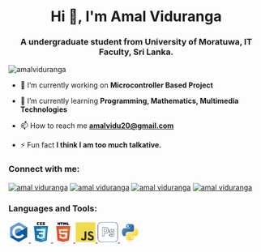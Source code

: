 <h1 align="center">Hi 👋, I'm Amal Viduranga</h1>
<h3 align="center">A undergraduate student from University of Moratuwa, IT Faculty, Sri Lanka.</h3>

<p align="left"> <img src="https://komarev.com/ghpvc/?username=amalviduranga&label=Profile%20views&color=0e75b6&style=flat" alt="amalviduranga" /> </p>

- 🔭 I’m currently working on **Microcontroller Based Project**

- 🌱 I’m currently learning **Programming, Mathematics, Multimedia Technologies**

- 📫 How to reach me **amalvidu20@gmail.com**

- ⚡ Fun fact **I think I am too much talkative.**

<h3 align="left">Connect with me:</h3>
<p align="left">
<a href="https://linkedin.com/in/amal viduranga" target="blank"><img align="center" src="https://raw.githubusercontent.com/rahuldkjain/github-profile-readme-generator/master/src/images/icons/Social/linked-in-alt.svg" alt="amal viduranga" height="30" width="40" /></a>
<a href="https://fb.com/amal viduranga" target="blank"><img align="center" src="https://raw.githubusercontent.com/rahuldkjain/github-profile-readme-generator/master/src/images/icons/Social/facebook.svg" alt="amal viduranga" height="30" width="40" /></a>
<a href="https://instagram.com/amal viduranga" target="blank"><img align="center" src="https://raw.githubusercontent.com/rahuldkjain/github-profile-readme-generator/master/src/images/icons/Social/instagram.svg" alt="amal viduranga" height="30" width="40" /></a>
<a href="https://www.youtube.com/c/amal viduranga" target="blank"><img align="center" src="https://raw.githubusercontent.com/rahuldkjain/github-profile-readme-generator/master/src/images/icons/Social/youtube.svg" alt="amal viduranga" height="30" width="40" /></a>
</p>

<h3 align="left">Languages and Tools:</h3>
<p align="left"> <a href="https://www.cprogramming.com/" target="_blank" rel="noreferrer"> <img src="https://raw.githubusercontent.com/devicons/devicon/master/icons/c/c-original.svg" alt="c" width="40" height="40"/> </a> <a href="https://www.w3schools.com/css/" target="_blank" rel="noreferrer"> <img src="https://raw.githubusercontent.com/devicons/devicon/master/icons/css3/css3-original-wordmark.svg" alt="css3" width="40" height="40"/> </a> <a href="https://www.w3.org/html/" target="_blank" rel="noreferrer"> <img src="https://raw.githubusercontent.com/devicons/devicon/master/icons/html5/html5-original-wordmark.svg" alt="html5" width="40" height="40"/> </a> <a href="https://developer.mozilla.org/en-US/docs/Web/JavaScript" target="_blank" rel="noreferrer"> <img src="https://raw.githubusercontent.com/devicons/devicon/master/icons/javascript/javascript-original.svg" alt="javascript" width="40" height="40"/> </a> <a href="https://www.photoshop.com/en" target="_blank" rel="noreferrer"> <img src="https://raw.githubusercontent.com/devicons/devicon/master/icons/photoshop/photoshop-line.svg" alt="photoshop" width="40" height="40"/> </a> <a href="https://www.python.org" target="_blank" rel="noreferrer"> <img src="https://raw.githubusercontent.com/devicons/devicon/master/icons/python/python-original.svg" alt="python" width="40" height="40"/> </a> </p>
